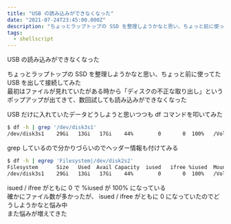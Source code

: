 ```yaml
---
title: "USB の読み込みができなくなった"
date: "2021-07-24T23:45:00.000Z"
description: "ちょっとラップトップの SSD を整理しようかなと思い、ちょっと前に使ってた USB を出して接続してみた"
tags:
  - shellscript
---
```


USB の読み込みができなくなった  

ちょっとラップトップの SSD を整理しようかなと思い、ちょっと前に使ってた USB を出して接続してみた  
最初はファイルが見れていたがある時から「ディスクの不正な取り出し」というポップアップが出てきて、数回試しても読み込みができなくなった  

USB だけに入れていたデータどうしようと思いつつも df コマンドを叩いてみた  

```sh
$ df -h | grep '/dev/disk3s1'
/dev/disk3s1    29Gi   13Gi   17Gi    44%        0       0  100%   /Volumes/usb-32g
```

grep しているので分かりづらいのでヘッダー情報も付けてみる  

```sh
$ df -h | egrep 'Filesystem|/dev/disk2s2'
Filesystem      Size   Used  Avail Capacity  iused   ifree %iused  Mounted on
/dev/disk3s1    29Gi   13Gi   17Gi    44%        0       0  100%   /Volumes/usb-32g
```

isued / ifree がともに 0 で %iused が 100% になっている  
確かにファイル数が多かったが、 isued / ifree がともに 0 になっていたのでどうしようかなと悩み中  
また悩みが増えてきた  
